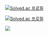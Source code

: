 [![Solved.ac
프로필](http://mazassumnida.wtf/api/mini/generate_badge?boj=dnjs0236)](https://solved.ac/dnjs0236) 

[![Solved.ac
프로필](http://mazassumnida.wtf/api/v2/generate_badge?boj=dnjs0236)](https://solved.ac/dnjs0236) 


 <img src="http://mazandi.herokuapp.com/api?handle={dnjs0236}&theme=warm"/>

